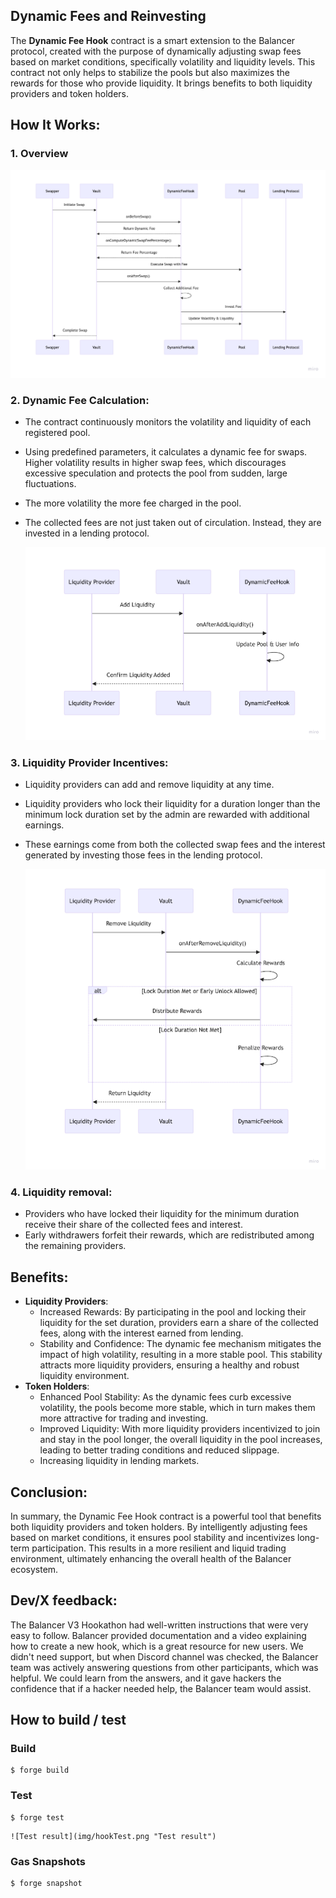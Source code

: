 ## Dynamic Fees and Reinvesting

The **Dynamic Fee Hook** contract is a smart extension to the Balancer protocol, created with the purpose of dynamically adjusting swap fees based on market conditions, specifically volatility and liquidity levels. This contract not only helps to stabilize the pools but also maximizes the rewards for those who provide liquidity. It brings benefits to both liquidity providers and token holders.

## How It Works:
### 1. Overview

![Overview](img/overview.png "Overview")

### 2. Dynamic Fee Calculation:
- The contract continuously monitors the volatility and liquidity of each registered pool.
- Using predefined parameters, it calculates a dynamic fee for swaps. Higher volatility results in higher swap fees, which discourages excessive speculation and protects the pool from sudden, large fluctuations.
- The more volatility the more fee charged in the pool.
- The collected fees are not just taken out of circulation. Instead, they are invested in a lending protocol.

  ![Fee calculation](img/feecalculation.png "Fee calculation")

### 3. Liquidity Provider Incentives:
- Liquidity providers can add and remove liquidity at any time.
- Liquidity providers who lock their liquidity for a duration longer than the minimum lock duration set by the admin are rewarded with additional earnings.
- These earnings come from both the collected swap fees and the interest generated by investing those fees in the lending protocol.

    ![Liquidity incentives](img/liquidity.png "Liquidity incentives")

### 4. Liquidity removal: 
- Providers who have locked their liquidity for the minimum duration receive their share of the collected fees and interest.
- Early withdrawers forfeit their rewards, which are redistributed among the remaining providers.

## Benefits:
- **Liquidity Providers**:
  - Increased Rewards: By participating in the pool and locking their liquidity for the set duration, providers earn a share of the collected fees, along with the interest earned from lending.
  - Stability and Confidence: The dynamic fee mechanism mitigates the impact of high volatility, resulting in a more stable pool. This stability attracts more liquidity providers, ensuring a healthy and robust liquidity environment.
- **Token Holders**:
  - Enhanced Pool Stability: As the dynamic fees curb excessive volatility, the pools become more stable, which in turn makes them more attractive for trading and investing.
  - Improved Liquidity: With more liquidity providers incentivized to join and stay in the pool longer, the overall liquidity in the pool increases, leading to better trading conditions and reduced slippage.
  - Increasing liquidity in lending markets.


## Conclusion:
In summary, the Dynamic Fee Hook contract is a powerful tool that benefits both liquidity providers and token holders. By intelligently adjusting fees based on market conditions, it ensures pool stability and incentivizes long-term participation. This results in a more resilient and liquid trading environment, ultimately enhancing the overall health of the Balancer ecosystem.

## Dev/X feedback:
The Balancer V3 Hookathon had well-written instructions that were very easy to follow. Balancer provided documentation and a video explaining how to create a new hook, which is a great resource for new users. We didn't need support, but when  Discord channel was checked,  the Balancer team was actively answering questions from other participants, which was helpful. We could learn from the answers, and it gave hackers the confidence that if a hacker needed help, the Balancer team would assist.

## How to build / test

### Build
```shell
$ forge build
```

### Test

```shell
$ forge test
```
    ![Test result](img/hookTest.png "Test result")


### Gas Snapshots

```shell
$ forge snapshot
```
